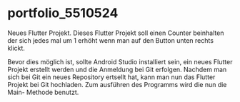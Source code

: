 # portfolio_5510524

Neues Flutter Projekt.
Dieses Flutter Projekt soll einen Counter beinhalten der sich jedes mal um 1 erhöht wenn man auf den Button unten rechts klickt.

Bevor dies möglich ist, sollte Android Studio installiert sein, ein neues Flutter Projekt erstellt werden und die Anmeldung bei Git erfolgen. Nachdem man sich bei Git ein neues Repository ertsellt hat, kann man nun das Flutter Projekt bei Git hochladen. Zum ausführen des Programms wird die nun die Main- Methode benutzt. 

